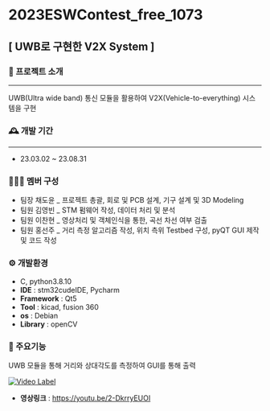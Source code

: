 # 2023ESWContest_free_1073


## [ UWB로 구현한 V2X System ]

### 🚙 프로젝트 소개
------
UWB(Ultra wide band) 통신 모듈을 활용하여 V2X(Vehicle-to-everything) 시스템을 구현

### 🕰️ 개발 기간
------
* 23.03.02 ~ 23.08.31

### 🧑‍🤝‍🧑 멤버 구성
- 팀장  채도윤 _ 프로젝트 총괄, 회로 및 PCB 설계, 기구 설계 및 3D Modeling
- 팀원  김영빈 _ STM 펌웨어 작성, 데이터 처리 및 분석
- 팀원  이찬현 _ 영상처리 및 객체인식을 통한, 곡선 차선 여부 검출
- 팀원  홍선주 _ 거리 측정 알고리즘 작성, 위치 측위 Testbed 구성, pyQT GUI 제작 및 코드 작성

### ⚙️ 개발환경
* C, python3.8.10
* **IDE** : stm32cudeIDE, Pycharm
* **Framework** : Qt5
* **Tool** : kicad, fusion 360
* **os** : Debian
* **Library** : openCV

### 📌 주요기능

UWB 모듈을 통해 거리와 상대각도를 측정하여 GUI를 통해 출력


[![Video Label](http://img.youtube.com/vi/2-DkrryEUOI/0.jpg)](https://youtu.be/2-DkrryEUOI)


* **영상링크** : https://youtu.be/2-DkrryEUOI





